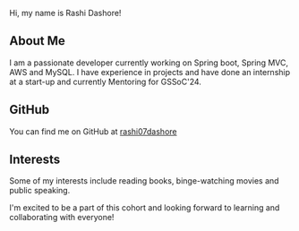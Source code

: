 Hi, my name is Rashi Dashore!

## About Me
I am a passionate developer currently working on Spring boot, Spring MVC, AWS and MySQL. I have experience in projects and have done an internship at a start-up and currently Mentoring for GSSoC'24.

## GitHub
You can find me on GitHub at [rashi07dashore](https://github.com/rashi07dashore)

## Interests
Some of my interests include reading books, binge-watching movies and public speaking.

I'm excited to be a part of this cohort and looking forward to learning and collaborating with everyone!